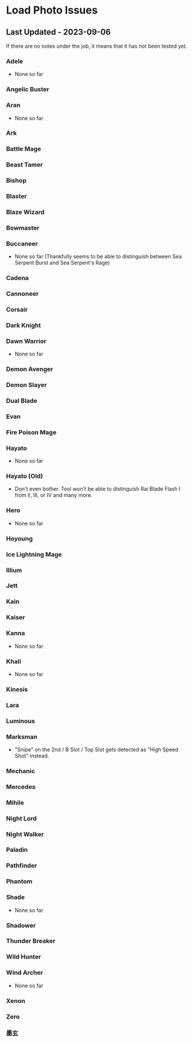 # Load Photo Issues

## Last Updated - 2023-09-06
If  there are no notes under the job, it means that it has not been tested yet.
### Adele
  - None so far
### Angelic Buster
### Aran
  - None so far
### Ark
### Battle Mage
### Beast Tamer
### Bishop
### Blaster
### Blaze Wizard
### Bowmaster
### Buccaneer
  - None so far (Thankfully seems to be able to distinguish between Sea Serpent Burst and Sea Serpent's Rage)
### Cadena
### Cannoneer
### Corsair
### Dark Knight
### Dawn Warrior
  - None so far
### Demon Avenger
### Demon Slayer
### Dual Blade
### Evan
### Fire Poison Mage
### Hayato
  - None so far
### Hayato (Old)
  - Don't even bother. Tool won't be able to distinguish Rai Blade Flash I from II, III, or IV and many more.
### Hero
  - None so far
### Hoyoung
### Ice Lightning Mage
### Illium
### Jett
### Kain
### Kaiser
### Kanna
  - None so far
### Khali
  - None so far
### Kinesis
### Lara
### Luminous
### Marksman
  - "Snipe" on the 2nd / B Slot / Top Slot gets detected as "High Speed Shot" instead.
### Mechanic
### Mercedes
### Mihile
### Night Lord
### Night Walker
### Paladin
### Pathfinder
### Phantom
### Shade
  - None so far
### Shadower
### Thunder Breaker
### Wild Hunter
### Wind Archer
  - None so far
### Xenon
### Zero
### 墨玄